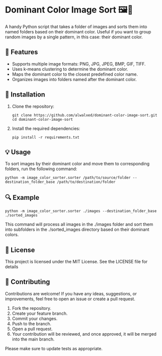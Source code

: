 # Dominant Color Image Sort 🖼️🎨

A handy Python script that takes a folder of images and sorts them into named folders based on their dominant color. Useful if you want to group random images by a single pattern, in this case: their dominant color.


## 🌟 Features

- Supports multiple image formats: PNG, JPG, JPEG, BMP, GIF, TIFF.
- Uses k-means clustering to determine the dominant color.
- Maps the dominant color to the closest predefined color name.
- Organizes images into folders named after the dominant color.


## 🚀 Installation

1. Clone the repository:
   
   ```
   git clone https://github.com/alwalxed/dominant-color-image-sort.git
   cd dominant-color-image-sort
   ```
   
2. Install the required dependencies:
   
   ```
   pip install -r requirements.txt
   ```


## 💡 Usage

To sort images by their dominant color and move them to corresponding folders, run the following command:

```
python -m image_color_sorter.sorter /path/to/source/folder --destination_folder_base /path/to/destination/folder
```


## 🔍 Example

```
python -m image_color_sorter.sorter ./images --destination_folder_base ./sorted_images
```

This command will process all images in the ./images folder and sort them into subfolders in the ./sorted_images directory based on their dominant colors.


## 📝 License

This project is licensed under the MIT License. See the LICENSE file for details


## 🤝 Contributing

Contributions are welcome! If you have any ideas, suggestions, or improvements, feel free to open an issue or create a pull request.

1. Fork the repository.
2. Create your feature branch.
3. Commit your changes.
4. Push to the branch.
5. Open a pull request.
6. Your contribution will be reviewed, and once approved, it will be merged into the main branch.

Please make sure to update tests as appropriate.
